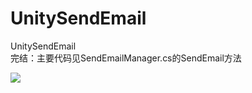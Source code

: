 # UnitySendEmail
 UnitySendEmail  
 完结：主要代码见SendEmailManager.cs的SendEmail方法  

![](https://gitcode.net/hankangwen/blog-image/-/raw/master/pictures/2022/10/12_14_25_9_12_14_24_46_20221012142445.png)

